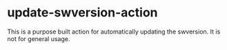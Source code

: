 # update-swversion-action

This is a purpose built action for automatically updating the swversion. It is
not for general usage.
